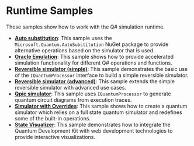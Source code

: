 # Runtime Samples

These samples show how to work with the Q# simulation runtime.

- **[Auto substitution](./autosubstitution)**:
  This sample uses the `Microsoft.Quantum.AutoSubstitution` NuGet package to provide alternative operations based on the simulator that is used.
- **[Oracle Emulation](./oracle-emulation)**:
  This sample shows how to provide accelerated simulation functionality for different Q# operations and functions.
- **[Reversible simulator (simple)](./reversible-simulator-simple)**:
  This sample demonstrates the basic use of the `IQuantumProcessor` interface to build a simple reversible simulator.
- **[Reversible simulator (advanced)](./reversible-simulator-advanced)**:
  This sample extends the simple reversible simulator with advanced use cases.
- **[Qpic simulator](./qpic-simulator)**:
  This sample uses `IQuantumProcessor` to generate quantum circuit diagrams from execution traces.
- **[Simulator with Overrides](./simulator-with-overrides)**:
  This sample shows how to create a quantum simulator which relies on a full state quantum simulator and redefines some of the built-in operations.
- **[State Visualizer](./state-visualizer)**:
  This sample demonstrates how to integrate the Quantum Development Kit with web development technologies to provide interactive visualizations.
